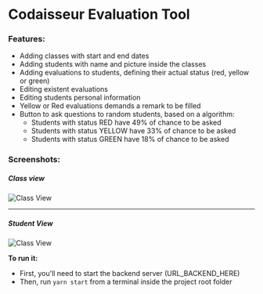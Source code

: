 # Codaisseur Evaluation Tool

### Features:
- Adding classes with start and end dates
- Adding students with name and picture inside the classes
- Adding evaluations to students, defining their actual status (red, yellow or green)
- Editing existent evaluations
- Editing students personal information
- Yellow or Red evaluations demands a remark to be filled
- Button to ask questions to random students, based on a algorithm:
	 - Students with status RED have 49% of chance to be asked
	 - Students with status YELLOW have 33% of chance to be asked
	 - Students with status GREEN have 18% of chance to be asked

### Screenshots:
##### Class view
![Class View](http://res.cloudinary.com/fmenegossi/image/upload/v1520874019/batch_view_ozbvji.png "Class View")

------------

##### Student View
![Class View](http://res.cloudinary.com/fmenegossi/image/upload/v1520874023/student_view_ssaezk.png "Student View")

**To run it:**
- First, you'll need to start the backend server (URL_BACKEND_HERE)
- Then, run `yarn start` from a terminal inside the project root folder
